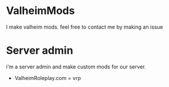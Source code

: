# ValheimMods
I make valheim mods. feel free to contact me by making an issue

# Server admin

i'm a server admin and make custom mods for our server.

* ValheimRoleplay.com = vrp
